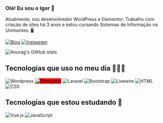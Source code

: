 ### Olá! Eu sou o Igor 👋
Atualmente, sou desenvolvedor WordPress e Elementor. Trabalho com criação de sites há 3 anos e estou cursando Sistemas de Informação na Unimontes. 🖥️

[![Blog](https://img.shields.io/website?label=igorportfolio&style=for-the-badge&url=https://igorportfolio.kesug.com/)](https://igorportfolio.kesug.com/)
[![Instagram](https://img.shields.io/badge/Instagram-E4405F?style=for-the-badge&logo=instagram&logoColor=white)](
https://instagram.com/igor_fernandes22?igshid=OGQ5ZDc2ODk2ZA%3D%3D&utm_source=qr)

![Anurag's GitHub stats](https://github-readme-stats.vercel.app/api?username=Igor-Si-Unimontes&show_icons=true&theme=radical)

## Tecnologias que uso no meu dia 🧑🏾‍💼

<div style="display: inline-block;">
  <img align="center" alt="Wordpress" src="https://img.shields.io/badge/Wordpress-21759B?style=for-the-badge&logo=wordpress&logoColor=white"/>
  <img align="center" alt="Elementor" src="https://img.shields.io/badge/Elementor-888?style=for-the-badge&logo=elementor&logoColor=white&color=red" style="background-color: #ff0000;"/>
  <img align="center" alt="Laravel" src="https://img.shields.io/badge/Laravel-FF2D20?style=for-the-badge&logo=laravel&logoColor=white"/>
  <img align="center" alt="Bootstrap" src="https://img.shields.io/badge/Bootstrap-7952B3?style=for-the-badge&logo=bootstrap&logoColor=white"/>
  <img align="center" alt="Livewire" src="https://img.shields.io/badge/Livewire-3B82F6?style=for-the-badge&logo=livewire&logoColor=white"/>
  <img align="center" alt="HTML" src="https://img.shields.io/badge/HTML-E34F26?style=for-the-badge&logo=html5&logoColor=white"/>
  <img align="center" alt="CSS" src="https://img.shields.io/badge/CSS-1572B6?style=for-the-badge&logo=css3&logoColor=white"/>
</div>

## Tecnologias que estou estudando 🧠

<div style="display: inline-block;">
  <img align="center" alt="Vue.js" src="https://img.shields.io/badge/Vue.js-4FC08D?style=for-the-badge&logo=vue.js&logoColor=white"/>
  <img align="center" alt="JavaScript" src="https://img.shields.io/badge/JavaScript-F7DF1E?style=for-the-badge&logo=javascript&logoColor=white"/>
</div>

